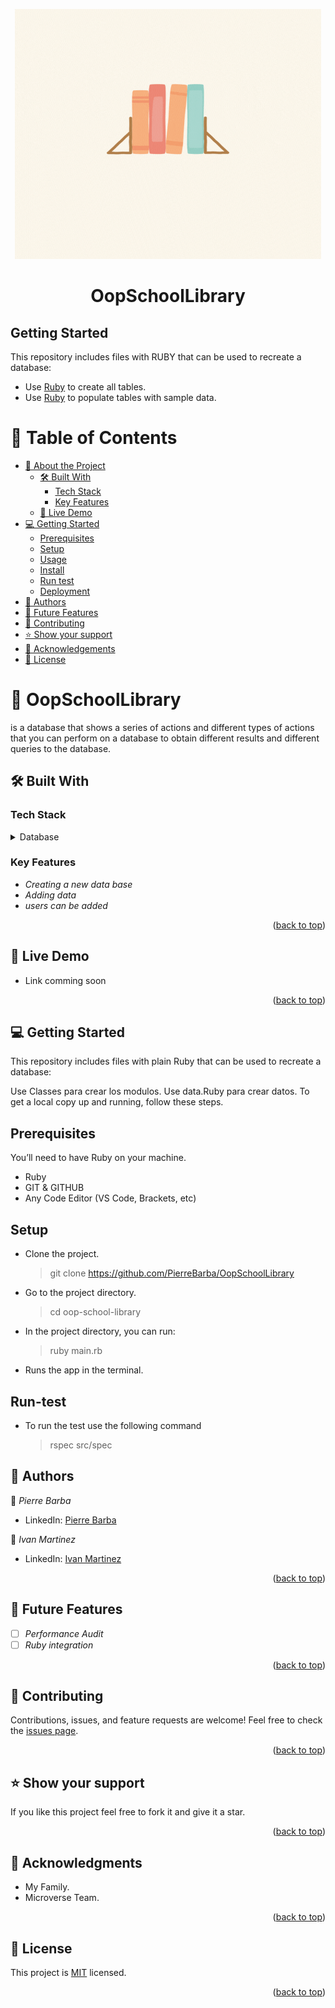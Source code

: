 <div align="center">
  <p align='center'><img  src="e.gif" width="490" height="400" ></p>
  <h1><b>OopSchoolLibrary</b></h1>

</div>

## Getting Started

This repository includes files with RUBY that can be used to recreate a database:

- Use [Ruby](./ruby) to create all tables.
- Use [Ruby](./ruby.data) to populate tables with sample data.

<a name="readme-top"></a>

# 📗 Table of Contents

- [📖 About the Project](#about-project)
  - [🛠 Built With](#built-with)
    - [Tech Stack](#tech-stack)
    - [Key Features](#key-features)
  - [🚀 Live Demo](#live-demo)
- [💻 Getting Started](#getting-started)
  - [Prerequisites](#prerequisites)
  - [Setup](#setup)
  - [Usage](#usage)
  - [Install](#install)
  - [Run test](#runtest)
  - [Deployment](#Deployment)
- [👥 Authors](#authors)
- [🔭 Future Features](#future-features)
- [🤝 Contributing](#contributing)
- [⭐️ Show your support](#support)
- [🙏 Acknowledgements](#acknowledgements)
- [📝 License](#license)

<!-- PROJECT DESCRIPTION -->

# 📖 OopSchoolLibrary <a name="about-project"></a>


 is a database that shows a series of actions and different types of actions that you can perform on a database to obtain different results and different queries to the database.

## 🛠 Built With <a name="built-with"></a>

### Tech Stack <a name="tech-stack"></a>

<details>
<summary>Database</summary>
  <ul>
    <li><a href="https://www.Ruby.org/"> Ruby </a></li>
  </ul>
</details>
<!-- Features -->


### Key Features <a name="key-features"></a>
- *Creating a new data base*
- *Adding data*
- *users can be added*


<p align="right">(<a href="#readme-top">back to top</a>)</p>

<!-- LIVE DEMO -->

## 🚀 Live Demo <a name="live-demo"></a>


- Link comming soon

<p align="right">(<a href="#readme-top">back to top</a>)</p>

<!-- GETTING STARTED -->

## 💻 Getting Started <a name="getting-started"></a>

This repository includes files with plain Ruby that can be used to recreate a database:

Use Classes para crear los modulos.
Use data.Ruby para crear datos.
To get a local copy up and running, follow these steps.


## Prerequisites
 You’ll need to have Ruby on your machine.

 - Ruby
 - GIT & GITHUB
 - Any Code Editor (VS Code, Brackets, etc)

 ## Setup

- Clone the project.

  > git clone https://github.com/PierreBarba/OopSchoolLibrary

- Go to the project directory.

  > cd oop-school-library

- In the project directory, you can run:

  > ruby main.rb

- Runs the app in the terminal.

## Run-test

- To run the test use the following command

  > rspec src/spec


<!-- AUTHORS -->

## 👥 Authors <a name="authors"></a>

👤 *Pierre Barba*

- LinkedIn: [Pierre Barba](https://www.linkedin.com/in/jean-pierre-barba/)

👤 *Ivan Martinez*

- LinkedIn: [Ivan Martinez](https://github.com/ivanmvh/)


<p align="right">(<a href="#readme-top">back to top</a>)</p>

<!-- FUTURE FEATURES -->

## 🔭 Future Features <a name="future-features"></a>

- [ ] *Performance Audit*
- [ ] *Ruby integration*

<p align="right">(<a href="#readme-top">back to top</a>)</p>

<!-- CONTRIBUTING -->
## 🤝 Contributing <a name="contributing"></a>
Contributions, issues, and feature requests are welcome!
Feel free to check the [issues page](../../issues/).
<p align="right">(<a href="#readme-top">back to top</a>)</p>
<!-- SUPPORT -->

## ⭐️ Show your support <a name="support"></a>

If you like this project feel free to fork it and give it a star.

<p align="right">(<a href="#readme-top">back to top</a>)</p>

<!-- ACKNOWLEDGEMENTS -->

## 🙏 Acknowledgments <a name="acknowledgements"></a>

- My Family.
- Microverse Team.

<p align="right">(<a href="#readme-top">back to top</a>)</p>

<!-- LICENSE -->
## 📝 License <a name="license"></a>

This project is [MIT](./LICENSE) licensed.

<p align="right">(<a href="#readme-top">back to top</a>)</p>